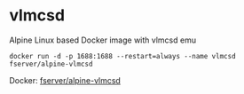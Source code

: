 # vlmcsd
Alpine Linux based Docker image with vlmcsd emu

```
docker run -d -p 1688:1688 --restart=always --name vlmcsd fserver/alpine-vlmcsd
```

Docker: [fserver/alpine-vlmcsd](https://hub.docker.com/r/fserver/alpine-vlmcsd/ "")
